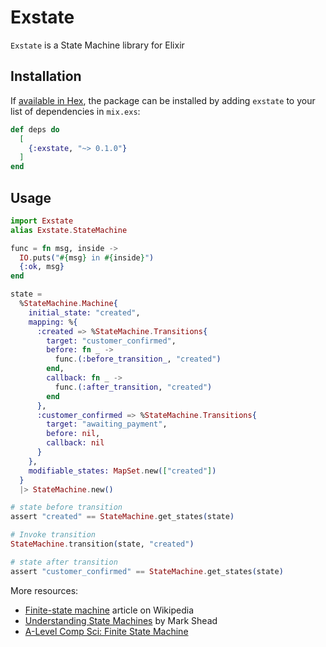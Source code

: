 # Exstate
`Exstate` is a State Machine library for Elixir

## Installation

If [available in Hex](https://hex.pm/docs/publish), the package can be installed
by adding `exstate` to your list of dependencies in `mix.exs`:

```elixir
def deps do
  [
    {:exstate, "~> 0.1.0"}
  ]
end
```

## Usage
```elixir
import Exstate
alias Exstate.StateMachine

func = fn msg, inside ->
  IO.puts("#{msg} in #{inside}")
  {:ok, msg}
end

state =
  %StateMachine.Machine{
    initial_state: "created",
    mapping: %{
      :created => %StateMachine.Transitions{
        target: "customer_confirmed",
        before: fn _ ->
          func.(:before_transition_, "created")
        end,
        callback: fn _ ->
          func.(:after_transition, "created")
        end
      },
      :customer_confirmed => %StateMachine.Transitions{
        target: "awaiting_payment",
        before: nil,
        callback: nil
      }
    },
    modifiable_states: MapSet.new(["created"])
  }
  |> StateMachine.new()

# state before transition
assert "created" == StateMachine.get_states(state)

# Invoke transition
StateMachine.transition(state, "created")

# state after transition
assert "customer_confirmed" == StateMachine.get_states(state)
```

More resources:
- [Finite-state machine](https://en.wikipedia.org/wiki/Finite-state_machine) article on Wikipedia
- [Understanding State Machines](https://www.freecodecamp.org/news/state-machines-basics-of-computer-science-d42855debc66/) by Mark Shead
- [A-Level Comp Sci: Finite State Machine](https://www.youtube.com/watch?v=4rNYAvsSkwk)